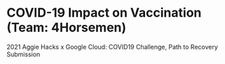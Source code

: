 # COVID-19 Impact on Vaccination (Team: 4Horsemen)
 2021 Aggie Hacks x Google Cloud: COVID19 Challenge, Path to Recovery Submission

